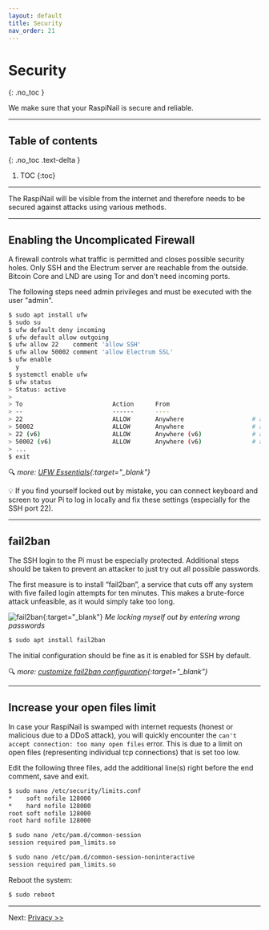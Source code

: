 ```yaml
---
layout: default
title: Security
nav_order: 21
---
```

<!-- markdownlint-disable MD014 MD022 MD025 MD033 MD040 -->
# Security
{: .no_toc }

We make sure that your RaspiNail is secure and reliable.

---

## Table of contents
{: .no_toc .text-delta }

1. TOC
{:toc}

---

The RaspiNail will be visible from the internet and therefore needs to be secured against attacks using various methods.

---

## Enabling the Uncomplicated Firewall

A firewall controls what traffic is permitted and closes possible security holes.
Only SSH and the Electrum server are reachable from the outside.
Bitcoin Core and LND are using Tor and don't need incoming ports.

The following steps need admin privileges and must be executed with the user "admin".

```sh
$ sudo apt install ufw
$ sudo su
$ ufw default deny incoming
$ ufw default allow outgoing
$ ufw allow 22    comment 'allow SSH'
$ ufw allow 50002 comment 'allow Electrum SSL'
$ ufw enable
  y
$ systemctl enable ufw
$ ufw status
> Status: active
>
> To                         Action      From
> --                         ------      ----
> 22                         ALLOW       Anywhere                   # allow SSH
> 50002                      ALLOW       Anywhere                   # allow Electrum SSL
> 22 (v6)                    ALLOW       Anywhere (v6)              # allow SSH
> 50002 (v6)                 ALLOW       Anywhere (v6)              # allow Electrum SSL
> ...
$ exit
```

<script id="asciicast-vRmJZZMgzolgH3ooLCGS5RCj8" src="https://asciinema.org/a/vRmJZZMgzolgH3ooLCGS5RCj8.js" async></script>

🔍 *more: [UFW Essentials](https://www.digitalocean.com/community/tutorials/ufw-essentials-common-firewall-rules-and-commands){:target="_blank"}*

💡 If you find yourself locked out by mistake, you can connect keyboard and screen to your Pi to log in locally and fix these settings (especially for the SSH port 22).

---

## fail2ban

The SSH login to the Pi must be especially protected.
Additional steps should be taken to prevent an attacker to just try out all possible passwords.

The first measure is to install “fail2ban”, a service that cuts off any system with five failed login attempts for ten minutes.
This makes a brute-force attack unfeasible, as it would simply take too long.

![fail2ban](images/20_fail2ban.png){:target="_blank"}
*Me locking myself out by entering wrong passwords*

```sh
$ sudo apt install fail2ban
```

The initial configuration should be fine as it is enabled for SSH by default.

<script id="asciicast-013bxZ8R7LktqzhP6O27LrorA" src="https://asciinema.org/a/013bxZ8R7LktqzhP6O27LrorA.js" async></script>

🔍 *more: [customize fail2ban configuration](https://linode.com/docs/security/using-fail2ban-for-security/){:target="_blank"}*

---

## Increase your open files limit

In case your RaspiNail is swamped with internet requests (honest or malicious due to a DDoS attack), you will quickly encounter the `can't accept connection: too many open files` error.
This is due to a limit on open files (representing individual tcp connections) that is set too low.

Edit the following three files, add the additional line(s) right before the end comment, save and exit.

```sh
$ sudo nano /etc/security/limits.conf
*    soft nofile 128000
*    hard nofile 128000
root soft nofile 128000
root hard nofile 128000
```

```sh
$ sudo nano /etc/pam.d/common-session
session required pam_limits.so
```

```sh
$ sudo nano /etc/pam.d/common-session-noninteractive
session required pam_limits.so
```
Reboot the system:
```sh
$ sudo reboot
```

<script id="asciicast-ZWxK6wLjrRs1AAnEJpXfIoyPb" src="https://asciinema.org/a/ZWxK6wLjrRs1AAnEJpXfIoyPb.js" async></script>

---

Next: [Privacy >>](raspibolt_22_privacy.md)
